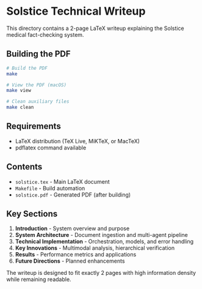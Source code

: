 # Solstice Technical Writeup

This directory contains a 2-page LaTeX writeup explaining the Solstice medical fact-checking system.

## Building the PDF

```bash
# Build the PDF
make

# View the PDF (macOS)
make view

# Clean auxiliary files
make clean
```

## Requirements

- LaTeX distribution (TeX Live, MiKTeX, or MacTeX)
- pdflatex command available

## Contents

- `solstice.tex` - Main LaTeX document
- `Makefile` - Build automation
- `solstice.pdf` - Generated PDF (after building)

## Key Sections

1. **Introduction** - System overview and purpose
2. **System Architecture** - Document ingestion and multi-agent pipeline
3. **Technical Implementation** - Orchestration, models, and error handling
4. **Key Innovations** - Multimodal analysis, hierarchical verification
5. **Results** - Performance metrics and applications
6. **Future Directions** - Planned enhancements

The writeup is designed to fit exactly 2 pages with high information density while remaining readable.